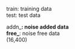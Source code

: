 train: training data   
test: test data   

addn_**: noise added data   
free_**: noise free data   
(16,400)
